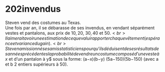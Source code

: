 # 202invendus

Steven vend des costumes au Texas.<br>
Une fois par an, il se débarasse de ses invendus, en vendant séparément vestes et
pantalons, aux prix de 10$, 20$, 30$, 40$ et 50$.<br>
Il aimerait avoir une estimation de ce que va lui rapporter chaque vêtement (espérance
et variance du gain).<br>
Steven a missionné ses amis statisticiens pour qu’ils déduisent de ses résultats des
années précédentes la probabilité de vendre un costume composé d’une veste à x$
et d’un pantalon à y$ sous la forme: (a−x)(b−y)
(5a−150)(5b−150) (avec a et b 2 entiers supérieurs à 50).
